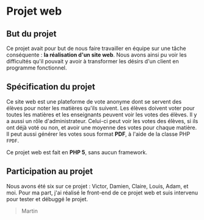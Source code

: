 # Projet web

## But du projet 
Ce projet avait pour but de nous faire travailler en équipe sur une tâche conséquente : **la réalisation d'un site web**.
Nous avons ainsi pu voir les difficultés qu'il pouvait y avoir à transformer les désirs d'un client en programme fonctionnel.

## Spécification du projet
Ce site web est une plateforme de vote anonyme dont se servent des élèves pour noter les matières qu'ils suivent. Les élèves doivent 
voter pour toutes les matières et les enseignants peuvent voir les votes des élèves.
Il y a aussi un rôle d'administrateur. Celui-ci peut voir les votes des élèves, si ils ont déjà voté ou non, et avoir une moyenne 
des votes pour chaque matière. Il peut aussi générer les votes sous format **PDF**, à l'aide de la classe PHP `FPDF`.

Ce projet web est fait en **PHP 5**, sans aucun framework.

## Participation au projet
Nous avons été six sur ce projet : Victor, Damien, Claire, Louis, Adam, et moi.
Pour ma part, j'ai réalisé le front-end de ce projet web et suis intervenu pour tester et débuggé le projet.

> Martin
